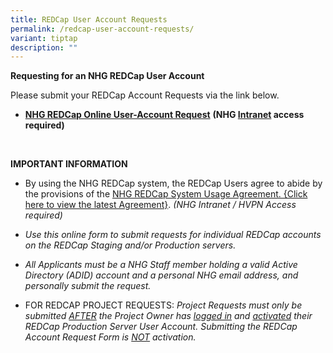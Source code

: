 ```yaml
---
title: REDCap User Account Requests
permalink: /redcap-user-account-requests/
variant: tiptap
description: ""
---
```

<p><strong>Requesting for an NHG REDCap User Account</strong>
</p>
<p>Please submit your REDCap Account Requests via the link below.</p>
<ul data-tight="true" class="tight">
<li>
<p><strong><a href="https://redcap.nhg.com.sg/surveys/?s=FY8NDCDKWE" rel="noopener noreferrer nofollow" target="_blank">NHG REDCap Online User-Account Request</a></strong>  <strong>(NHG <u>Intranet</u> access required)</strong>
</p>
</li>
</ul>
<p><em>&nbsp;</em>
</p>
<p><strong>IMPORTANT INFORMATION</strong>
</p>
<ul data-tight="true" class="tight">
<li>
<p>By using the NHG REDCap system, the REDCap Users agree to abide by the
provisions of the <a href="https://mynhg.nhg.com.sg/Div/GRDO/Shared%20Library/NHG%20REDCap/REDCap%20Policies/1302-001%20NHG%20REDCap%20System%20Usage%20Agreement%20v1.pdf?Web=1" rel="noopener noreferrer nofollow" target="_blank">NHG REDCap System Usage Agreement. {Click here to view the latest Agreement}</a>. <em>(NHG Intranet / HVPN Access required)</em>
</p>
</li>
<li>
<p><em>Use this online form to submit requests for individual REDCap accounts on the REDCap Staging and/or Production servers.</em>
</p>
</li>
<li>
<p><em>All Applicants must be a NHG Staff member holding a valid Active Directory (ADID) account and a personal NHG email address, and personally submit the request.</em>
</p>
</li>
<li>
<p>FOR REDCAP PROJECT REQUESTS: <em>Project Requests must only be submitted <u>AFTER</u> the Project Owner has <u>logged in</u> and <u>activated</u> their REDCap Production Server User Account. Submitting the REDCap Account Request Form is <u>NOT</u> activation.</em>
</p>
</li>
</ul>
<p></p>